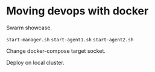 # Moving devops with docker

Swarm showcase.

`start-manager.sh`
`start-agent1.sh`
`start-agent2.sh`

Change docker-compose target socket.

Deploy on local cluster.
